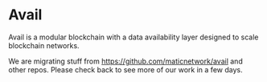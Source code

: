 # Avail
Avail is a modular blockchain with a data availability layer designed to scale blockchain networks.

We are migrating stuff from https://github.com/maticnetwork/avail and other repos. Please check back to see more of our work in a few days.
